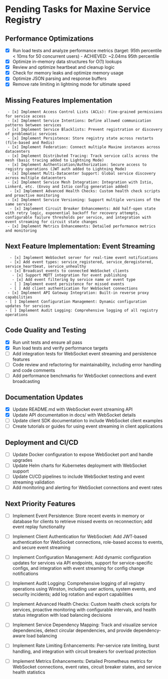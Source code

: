 # Pending Tasks for Maxine Service Registry

## Performance Optimizations
- [x] Run load tests and analyze performance metrics (target: 95th percentile < 10ms for 50 concurrent users) - ACHIEVED: ~2.04ms 95th percentile
- [x] Optimize in-memory data structures for O(1) lookups
- [x] Review and optimize heartbeat and cleanup logic
- [x] Check for memory leaks and optimize memory usage
- [x] Optimize JSON parsing and response buffers
- [x] Remove rate limiting in lightning mode for ultimate speed

 ## Missing Features Implementation
     - [x] Implement Access Control Lists (ACLs): Fine-grained permissions for service access
     - [x] Implement Service Intentions: Define allowed communication patterns between services
     - [x] Implement Service Blacklists: Prevent registration or discovery of problematic services
     - [x] Implement Persistence: Store registry state across restarts (file-based and Redis)
     - [x] Implement Federation: Connect multiple Maxine instances across datacenters
     - [x] Implement Distributed Tracing: Track service calls across the mesh (basic tracing added to Lightning Mode)
     - [x] Implement Authentication/Authorization: Secure access to registry operations (JWT auth added to Lightning Mode)
     - [x] Implement Multi-Datacenter Support: Global service discovery across multiple datacenters
     - [x] Implement Service Mesh Integration: Integration with Istio, Linkerd, etc. (Envoy and Istio config generation added)
      - [x] Implement Advanced Health Checks: Custom health check scripts and proactive monitoring
     - [x] Implement Service Versioning: Support multiple versions of the same service
      - [x] Implement Circuit Breaker Enhancements: Add half-open state with retry logic, exponential backoff for recovery attempts, configurable failure thresholds per service, and integration with event streaming for circuit state changes
     - [x] Implement Metrics Enhancements: Detailed performance metrics and monitoring
  ## Next Feature Implementation: Event Streaming
      - [x] Implement WebSocket server for real-time event notifications
      - [x] Add event types: service_registered, service_deregistered, service_heartbeat, service_unhealthy
      - [x] Broadcast events to connected WebSocket clients
       - [x] Support MQTT integration for event publishing
       - [x] Add event filtering by service name or event type
      - [ ] Implement event persistence for missed events
      - [ ] Add client authentication for WebSocket connections
     - [x] Implement API Gateway Integration: Built-in reverse proxy capabilities
    - [ ] Implement Configuration Management: Dynamic configuration updates for services
    - [ ] Implement Audit Logging: Comprehensive logging of all registry operations

  ## Code Quality and Testing
  - [x] Run unit tests and ensure all pass
  - [x] Run load tests and verify performance targets
  - [ ] Add integration tests for WebSocket event streaming and persistence features
  - [ ] Code review and refactoring for maintainability, including error handling and code comments
  - [ ] Add performance benchmarks for WebSocket connections and event broadcasting

  ## Documentation Updates
  - [x] Update README.md with WebSocket event streaming API
  - [x] Update API documentation in docs/ with WebSocket details
  - [ ] Update client SDK documentation to include WebSocket client examples
  - [ ] Create tutorials or guides for using event streaming in client applications

  ## Deployment and CI/CD
   - [ ] Update Docker configuration to expose WebSocket port and handle upgrades
   - [ ] Update Helm charts for Kubernetes deployment with WebSocket support
   - [ ] Update CI/CD pipelines to include WebSocket testing and event streaming validation
   - [ ] Add monitoring and alerting for WebSocket connections and event rates

   ## Next Priority Features


  - [ ] Implement Event Persistence: Store recent events in memory or database for clients to retrieve missed events on reconnection; add event replay functionality
  - [ ] Implement Client Authentication for WebSocket: Add JWT-based authentication for WebSocket connections, role-based access to events, and secure event streaming
  - [ ] Implement Configuration Management: Add dynamic configuration updates for services via API endpoints, support for service-specific configs, and integration with event streaming for config change notifications
  - [ ] Implement Audit Logging: Comprehensive logging of all registry operations using Winston, including user actions, system events, and security incidents; add log rotation and export capabilities
  - [ ] Implement Advanced Health Checks: Custom health check scripts for services, proactive monitoring with configurable intervals, and health status integration with load balancing decisions
  - [ ] Implement Service Dependency Mapping: Track and visualize service dependencies, detect circular dependencies, and provide dependency-aware load balancing
  - [ ] Implement Rate Limiting Enhancements: Per-service rate limiting, burst handling, and integration with circuit breakers for overload protection
  - [ ] Implement Metrics Enhancements: Detailed Prometheus metrics for WebSocket connections, event rates, circuit breaker states, and service health statistics



